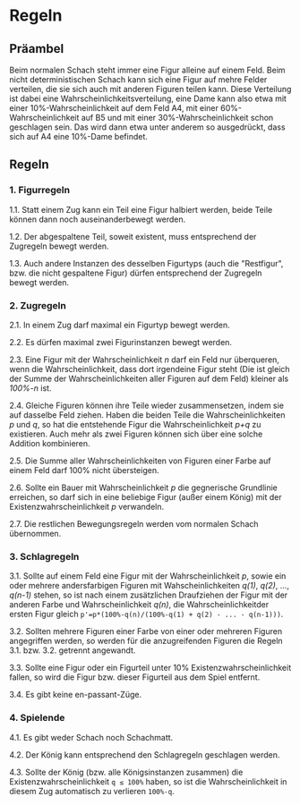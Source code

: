 # Regeln


## Präambel

Beim normalen Schach steht immer eine Figur alleine auf einem Feld. Beim nicht deterministischen Schach kann sich eine Figur auf mehre Felder verteilen, die sie sich auch mit anderen Figuren teilen kann. Diese Verteilung ist dabei eine Wahrscheinlichkeitsverteilung, eine Dame kann also etwa mit einer 10%-Wahrscheinlichkeit auf dem Feld A4, mit einer 60%-Wahrscheinlichkeit auf B5 und mit einer 30%-Wahrscheinlichkeit schon geschlagen sein.
Das wird dann etwa unter anderem so ausgedrückt, dass sich auf A4 eine 10%-Dame befindet.

## Regeln

### 1. Figurregeln

1.1. Statt einem Zug kann ein Teil eine Figur halbiert werden, beide Teile können dann noch auseinanderbewegt werden.

1.2. Der abgespaltene Teil, soweit existent, muss entsprechend der Zugregeln bewegt werden.

1.3. Auch andere Instanzen des desselben Figurtyps (auch die "Restfigur", bzw. die nicht gespaltene Figur) dürfen entsprechend der Zugregeln bewegt werden.


### 2. Zugregeln

2.1. In einem Zug darf maximal ein Figurtyp bewegt werden.

2.2. Es dürfen maximal zwei Figurinstanzen bewegt werden.

2.3. Eine Figur mit der Wahrscheinlichkeit _n_ darf ein Feld nur überqueren, wenn die Wahrscheinlichkeit, dass dort irgendeine Figur steht (Die ist gleich der Summe der Wahrscheinlichkeiten aller Figuren auf dem Feld) kleiner als _100%-n_ ist.

2.4. Gleiche Figuren können ihre Teile wieder zusammensetzen, indem sie auf dasselbe Feld ziehen. Haben die beiden Teile die Wahrscheinlichkeiten _p_ und _q_, so hat die entstehende Figur die Wahrscheinlichkeit _p+q_ zu existieren. Auch mehr als zwei Figuren können sich über eine solche Addition kombinieren.

2.5. Die Summe aller Wahrscheinlichkeiten von Figuren einer Farbe auf einem Feld darf 100% nicht übersteigen.

2.6. Sollte ein Bauer mit Wahrscheinlichkeit _p_ die gegnerische Grundlinie erreichen, so darf sich in eine beliebige Figur (außer einem König) mit der Existenzwahrscheinlichkeit _p_ verwandeln.

2.7. Die restlichen Bewegungsregeln werden vom normalen Schach übernommen.

### 3. Schlagregeln

3.1. Sollte auf einem Feld eine Figur mit der Wahrscheinlichkeit _p_, sowie ein oder mehrere andersfarbigen Figuren mit Wahscheinlichkeiten _q(1)_, _q(2)_, ..., _q(n-1)_ stehen, so ist nach einem zusätzlichen Draufziehen der Figur mit der anderen Farbe und Wahrscheinlichkeit _q(n)_, die Wahrscheinlichkeitder ersten Figur gleich `p'=p*(100%-q(n)/(100%-q(1) + q(2) - ... - q(n-1)))`.

3.2. Sollten mehrere Figuren einer Farbe von einer oder mehreren Figuren angegriffen werden, so werden für die anzugreifenden Figuren die Regeln 3\.1\. bzw. 3\.2\. getrennt angewandt.

3.3. Sollte eine Figur oder ein Figurteil unter 10% Existenzwahrscheinlichkeit fallen, so wird die Figur bzw. dieser Figurteil aus dem Spiel entfernt.

3.4. Es gibt keine en-passant-Züge.

### 4. Spielende

4.1. Es gibt weder Schach noch Schachmatt.

4.2. Der König kann entsprechend den Schlagregeln geschlagen werden.

4.3. Sollte der König (bzw. alle Königsinstanzen zusammen) die Existenzwahrscheinlichkeit `q ≤ 100%` haben, so ist die Wahrscheinlichkeit in diesem Zug automatisch zu verlieren `100%-q`.
